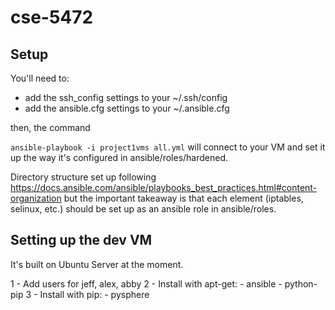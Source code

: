# cse-5472

## Setup

 You'll need to:
 - add the ssh_config settings to your ~/.ssh/config
 - add the ansible.cfg settings to your ~/.ansible.cfg

 then, the command

 `ansible-playbook -i project1vms all.yml` will connect to your VM and set it up the way it's configured in ansible/roles/hardened.

Directory structure set up following https://docs.ansible.com/ansible/playbooks_best_practices.html#content-organization but the important takeaway is that each element (iptables, selinux, etc.) should be set up as an ansible role in ansible/roles. 

## Setting up the dev VM

It's built on Ubuntu Server at the moment.

1 - Add users for jeff, alex, abby
2 - Install with apt-get:
    - ansible
    - python-pip
3 - Install with pip:
    - pysphere
